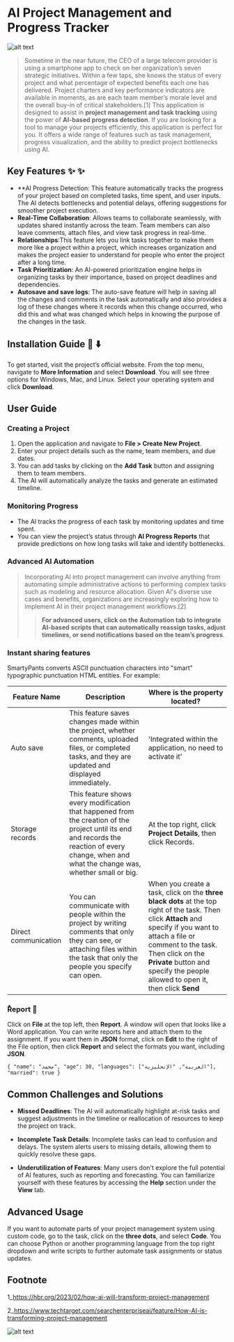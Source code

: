 ﻿#  AI Project Management and Progress Tracker

![alt text](https://media.licdn.com/dms/image/v2/D4D12AQHAzpZZDBIkfA/article-cover_image-shrink_720_1280/article-cover_image-shrink_720_1280/0/1710486640359?e=2147483647&v=beta&t=9iRUJ8yBIVaBKctslR9DBFXaD7R21PBHugsefN3ZcoM)

> Sometime in the near future, the CEO of a large telecom provider is using a smartphone app to check on her organization’s seven strategic initiatives. Within a few taps, she knows the status of every project and what percentage of expected benefits each one has delivered. Project charters and key performance indicators are available in moments, as are each team member’s morale level and the overall buy-in of critical stakeholders.[1]
This application is designed to assist in **project management and task tracking** using the power of **AI-based progress detection**. If you are looking for a tool to manage your projects efficiently, this application is perfect for you. It offers a wide range of features such as task management, progress visualization, and the ability to predict project bottlenecks using AI.

## Key Features :sparkles: :sparkles:

- **AI Progress Detection: This feature automatically tracks the progress of your project based on completed tasks, time spent, and user inputs. The AI detects bottlenecks and potential delays, offering suggestions for smoother project execution.
- **Real-Time Collaboration**: Allows teams to collaborate seamlessly, with updates shared instantly across the team. Team members can also leave comments, attach files, and view task progress in real-time.
- **Relationships**:This feature lets you link tasks together to make them more like a project within a project, which increases organization and makes the project easier to understand for people who enter the project after a long time.
 - **Task Prioritization**: An AI-powered prioritization engine helps in organizing tasks by their importance, based on project deadlines and dependencies.
- **Autosave and save logs**: The auto-save feature will help in saving all the changes and comments in the task automatically and also provides a log of these changes where it records when this change occurred, who did this and what was changed which helps in knowing the purpose of the changes in the task.

## Installation Guide :floppy_disk:  :arrow_down:

To get started, visit the project’s official website. From the top menu, navigate to **More Information** and select **Download**. You will see three options for Windows, Mac, and Linux. Select your operating system and click **Download**.

## User Guide

### Creating a Project
1.  Open the application and navigate to **File > Create New Project**.
2. Enter your project details such as the name, team members, and due dates.
3. You can add tasks by clicking on the **Add Task** button and assigning them to team members.
4.  The AI will automatically analyze the tasks and generate an estimated timeline.

### Monitoring Progress
-   The AI tracks the progress of each task by monitoring updates and time spent.
-   You can view the project’s status through **AI Progress Reports** that provide predictions on how long tasks will take and identify bottlenecks.

### Advanced AI Automation
>
>Incorporating AI into project management can involve anything from automating simple administrative actions to performing complex tasks such as modeling and resource allocation. Given AI's diverse use cases and benefits, organizations are increasingly exploring how to implement AI in their project management workflows.[2]
>>**For advanced users, click on the **Automation** tab to integrate AI-based scripts that can automatically reassign tasks, adjust timelines, or send notifications based on the team’s progress**.

### Instant sharing features

SmartyPants converts ASCII punctuation characters into "smart" typographic punctuation HTML entities. For example:

|       Feature Name    |Description             |Where is the property located?                         |
|----------------|-------------------------------|-----------------------------|
|Auto save|This feature saves changes made within the project, whether comments, uploaded files, or completed tasks, and they are updated and displayed immediately.|'Integrated within the application, no need to activate it'|
|Storage records|This feature shows every modification that happened from the creation of the project until its end and records the reaction of every change, when and what the change was, whether small or big.            |At the top right, click **Project Details**, then click Records.            |
|Direct communication          |You can communicate with people within the project by writing comments that only they can see, or attaching files within the task that only the people you specify can open.|When you create a task, click on the **three black dots** at the top right of the task. Then click **Attach** and specify if you want to attach a file or comment to the task. Then click on the **Private** button and specify the people allowed to open it, then click **Send**|

### ٌReport :page_with_curl:
Click on **File** at the top left, then **Report**. A window will open that looks like a Word application. You can write reports here and attach them to the assignment. If you want them in **JSON** format, click on **Edit** to the right of the File option, then click **Report** and select the formats you want, including **JSON**.

`{
  "name": "محمد",
  "age": 30,
  "languages": ["العربية", "الإنجليزية"],
  "married": true
}`



## Common Challenges and Solutions

- **Missed Deadlines**: The AI will automatically highlight at-risk tasks and suggest adjustments in the timeline or reallocation of resources to keep the project on track.

- **Incomplete Task Details**: Incomplete tasks can lead to confusion and delays. The system alerts users to missing details, allowing them to quickly resolve these gaps.

- **Underutilization of Features**: Many users don't explore the full potential of AI features, such as reporting and forecasting. You can familiarize yourself with these features by accessing the **Help** section under the **View** tab.

## Advanced Usage

If you want to automate parts of your project management system using custom code, go to the task, click on the **three dots**, and select **Code**. You can choose Python or another programming language from the top right dropdown and write scripts to further automate task assignments or status updates.

## Footnote
1_[]()https://hbr.org/2023/02/how-ai-will-transform-project-management

2_[]()https://www.techtarget.com/searchenterpriseai/feature/How-AI-is-transforming-project-management

![alt text](https://getfullyfunded.com/wp-content/uploads/2015/12/thank-you-2-500x334.jpg)


